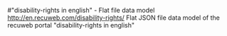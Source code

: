 #"disability-rights in english" - Flat file data model
http://en.recuweb.com/disability-rights/
Flat JSON file data model of the recuweb portal "disability-rights in english"

